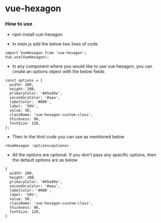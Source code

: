# vue-hexagon

### How to use

- npm install vue-hexagon

- In main.js add the below two lines of code

````
import VueHexagon from 'vue-hexagon';
Vue.use(VueHexagon);
````

- In any component where you would like to use vue hexagon, you can create an options object with the below fields

````
const options = {
  width: 200,
  height: 200,
  primaryColor: '#45ad9a',
  secondaryColor: '#aaa',
  labelColor: '#000',
  label: '50%',
  value: 50,
  className: 'vue-hexagon-custom-class',
  thickness: 90,
  fontSize: 120,
};

````
- Then in the html code you can use as mentioned below
````
<VueHexagon :options=options>
````

- All the options are optional. If you don't pass any specific options, then the default options are as below

````
{
  width: 200,
  height: 200,
  primaryColor: '#45ad9a',
  secondaryColor: '#aaa',
  labelColor: '#000',
  label: '50%',
  value: 50,
  className: 'vue-hexagon-custom-class',
  thickness: 90,
  fontSize: 120,
}
````
